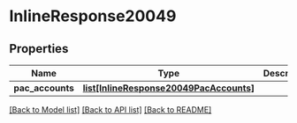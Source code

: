 # InlineResponse20049

## Properties
Name | Type | Description | Notes
------------ | ------------- | ------------- | -------------
**pac_accounts** | [**list[InlineResponse20049PacAccounts]**](InlineResponse20049PacAccounts.md) |  | [optional] 

[[Back to Model list]](../README.md#documentation-for-models) [[Back to API list]](../README.md#documentation-for-api-endpoints) [[Back to README]](../README.md)

